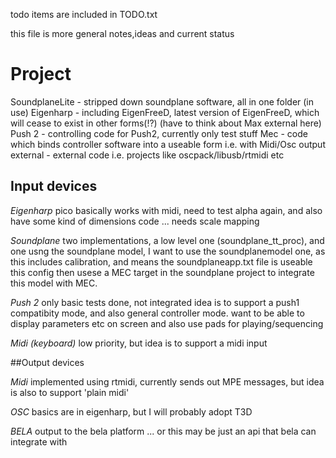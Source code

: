 todo items are included in TODO.txt

this file is more general notes,ideas and current status

# Project
SoundplaneLite - stripped down soundplane software, all in one folder (in use)
Eigenharp -  including EigenFreeD, latest version of EigenFreeD, which will cease to exist in other forms(!?) (have to think about Max external here)
Push 2 - controlling code for Push2, currently only test stuff
Mec - code which binds controller software into a useable form i.e. with Midi/Osc output
external - external code i.e. projects like oscpack/libusb/rtmidi etc


## Input devices

*Eigenharp*
pico basically works with midi, need to test alpha again, and also have some kind of dimensions code
... needs scale mapping

*Soundplane*
two implementations, a low level one (soundplane_tt_proc), and one usng the soundplane model,
I want to use the soundplanemodel one, as this includes calibration, and means the soundplaneapp.txt file is useable
this config then usese a MEC target in the soundplane project to integrate this model with MEC.

*Push 2*
only basic tests done, not integrated
idea is to support a push1 compatibity mode, and also general controller mode.
want to be able to display parameters etc on screen and also use pads for playing/sequencing

*Midi (keyboard)*
low priority, but idea is to support a midi input

##Output devices

*Midi*
implemented using rtmidi, currently sends out MPE messages, but idea is also to support 'plain midi'

*OSC*
basics are in eigenharp, but I will probably adopt T3D

*BELA*
output to the bela platform ... or this may be just an api that bela can integrate with

